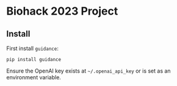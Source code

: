 # Biohack 2023 Project

## Install

First install `guidance`:

`pip install guidance`

Ensure the OpenAI key exists at `~/.openai_api_key` or is set as an environment variable.